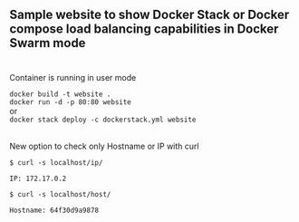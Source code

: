 ## Sample website to show Docker Stack or Docker compose load balancing capabilities in Docker Swarm mode
#

Container is running in user mode <br>

``docker build -t website . ``<br>
``docker run -d -p 80:80 website``<br>
or <br>
``docker stack deploy -c dockerstack.yml website ``<br><br>

New option to check only Hostname or IP with curl 

``$ curl -s localhost/ip/ ``

`` IP: 172.17.0.2 ``

``$ curl -s localhost/host/ ``

``Hostname: 64f30d9a9878 ``
<br>

